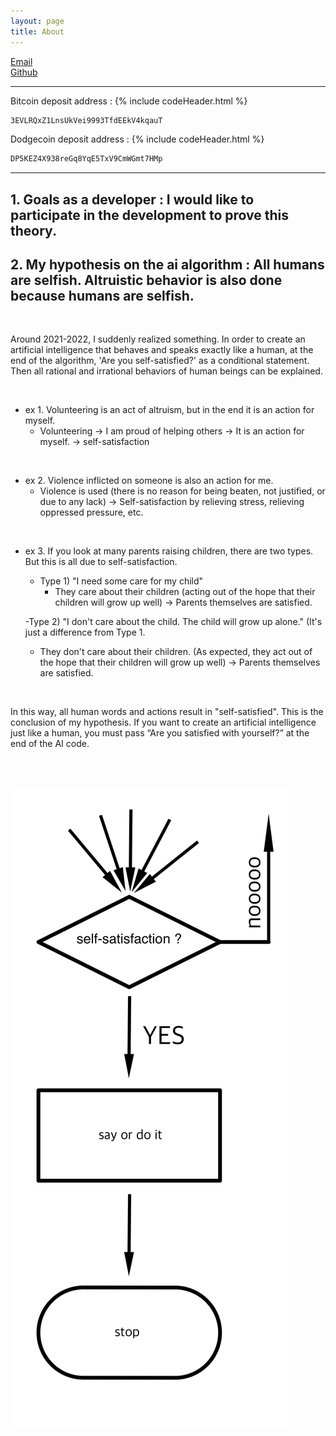 ```yaml
---
layout: page
title: About
---
```

[Email](mailto:l2nak87@gmail.com)  
[Github](https://github.com/vigil2)

---

Bitcoin deposit address :
{% include codeHeader.html %}
```html
3EVLRQxZ1LnsUkVei9993TfdEEkV4kqauT
```
Dodgecoin deposit address :
{% include codeHeader.html %}
```html
DP5KEZ4X938reGq8YqE5TxV9CmWGmt7HMp
```


---



## 1. Goals as a developer : I would like to participate in the development to prove this theory.

## 2. My hypothesis on the ai algorithm : All humans are selfish. Altruistic behavior is also done because humans are selfish.


<br>

Around 2021-2022, I suddenly realized something.
In order to create an artificial intelligence that behaves and speaks exactly like a human, at the end of the algorithm, 'Are you self-satisfied?' as a conditional statement.
Then all rational and irrational behaviors of human beings can be explained.

<br>

- ex 1. Volunteering is an act of altruism, but in the end it is an action for myself.
  - Volunteering -> I am proud of helping others -> It is an action for myself. -> self-satisfaction

<br>

- ex 2. Violence inflicted on someone is also an action for me.
  - Violence is used (there is no reason for being beaten, not justified, or due to any lack) -> Self-satisfaction by relieving stress, relieving oppressed pressure, etc.

<br>

- ex 3. If you look at many parents raising children, there are two types. But this is all due to self-satisfaction.
  - Type 1) "I need some care for my child"
    - They care about their children (acting out of the hope that their children will grow up well) -> Parents themselves are satisfied.

  -Type 2) "I don't care about the child. The child will grow up alone." (It's just a difference from Type 1.
    - They don't care about their children. (As expected, they act out of the hope that their children will grow up well) -> Parents themselves are satisfied.

<br>

In this way, all human words and actions result in "self-satisfied".
This is the conclusion of my hypothesis. If you want to create an artificial intelligence just like a human, you must pass “Are you satisfied with yourself?” at the end of the AI code.

<br>

<br/>![human](/assets/image/human.png)